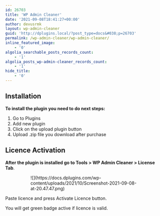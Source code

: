 ```yaml
---
id: 26703
title: 'WP Admin Cleaner'
date: '2021-09-08T18:41:27+00:00'
author: devusrmk
layout: wp-admin-cleaner
guid: 'http://dplugins.local/?post_type=docs&#038;p=26703'
permalink: /wp-admin-cleaner/wp-admin-cleaner/
inline_featured_image:
    - '0'
algolia_searchable_posts_records_count:
    - '1'
algolia_posts_wp-admin-cleaner_records_count:
    - '1'
hide_title:
    - '0'
---
```


## Installation

**To install the plugin you need to do next steps:**

1. Go to Plugins
2. Add new plugin
3. Click on the upload plugin button
4. Upload .zip file you download after purchase

## Licence Activation

**After the plugin is installed go to Tools &gt; WP Admin Cleaner &gt; License Tab**.

<figure class="is-layout-flex wp-block-gallery-9 wp-block-gallery has-nested-images columns-default is-cropped"><figure class="wp-block-image size-large">![](https://docs.dplugins.com/wp-content/uploads/2021/10/Screenshot-2021-09-08-at-20.47.47.png)</figure></figure>Paste licence and press Activate Licence button.

You will get green badge active if licence is valid.